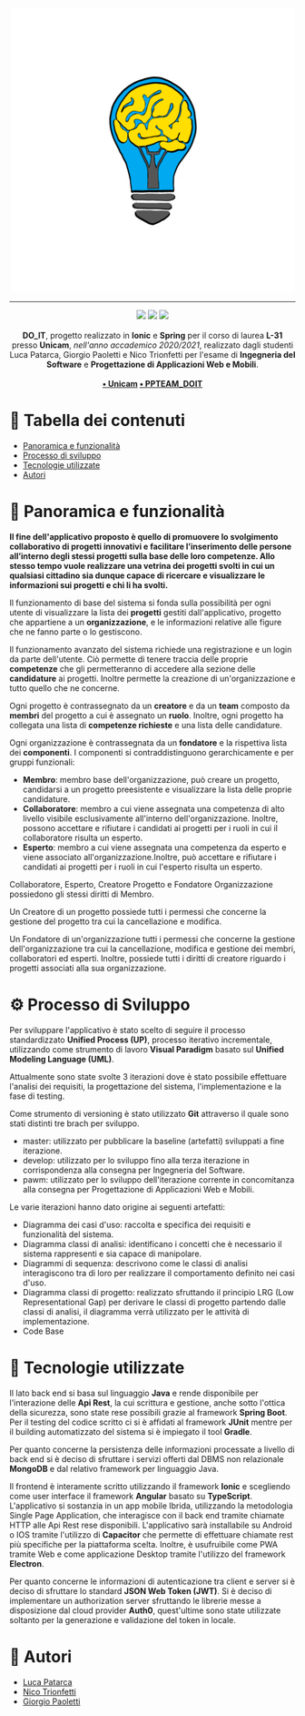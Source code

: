 <p align="center" >
  <img src="/Frontend/resources/icon.png" width="500" height="500">
</p>

---

<p align="center">
  <img src="https://forthebadge.com/images/badges/made-with-java.svg"/>
  <img src="https://forthebadge.com/images/badges/made-with-typescript.svg"/>
  <img src="https://forthebadge.com/images/badges/powered-by-coffee.svg"/><br><br>
    <b>DO_IT</b>, progetto realizzato in <b>Ionic</b> e <b>Spring</b> per il corso di laurea <b>L-31</b> presso <b>Unicam</b>, <i>nell'anno accademico 2020/2021</i>, realizzato dagli studenti Luca Patarca, Giorgio Paoletti e Nico Trionfetti per l'esame di <b>Ingegneria del Software</b> e <b>Progettazione di Applicazioni Web e Mobili</b>.
    <br><br><b>
<a href="https://www.unicam.it/">• Unicam</a>
<a href="https://github.com/trionfettinicoUNICAM/PPTeam_DOIT">• PPTEAM_DOIT</img></a>
</b></p>

# 📔 Tabella dei contenuti

- [Panoramica e funzionalità](#panoramica)
- [Processo di sviluppo](#processo)
- [Tecnologie utilizzate](#tecno)
- [Autori](#autori)

# 📝 Panoramica e funzionalità <a name = "panoramica"></a>

**Il fine dell'applicativo proposto è quello di promuovere lo svolgimento collaborativo di progetti innovativi e facilitare l’inserimento delle persone all’interno degli stessi progetti sulla base delle loro competenze. Allo stesso tempo vuole realizzare una vetrina dei progetti svolti in cui un qualsiasi cittadino sia dunque capace di ricercare e visualizzare le informazioni sui progetti e chi li ha svolti.**

Il funzionamento di base del sistema si fonda sulla possibilità per ogni utente di visualizzare la lista dei **progetti** gestiti dall'applicativo, progetto che appartiene a un **organizzazione**, e le informazioni relative alle figure che ne fanno parte o lo gestiscono.

Il funzionamento avanzato del sistema richiede una registrazione e un login da parte dell'utente. Ciò permette di tenere traccia delle proprie **competenze** che gli permetteranno di accedere alla sezione delle **candidature** ai progetti. Inoltre permette la creazione di un'organizzazione e tutto quello che ne concerne.

Ogni progetto è contrassegnato da un **creatore** e da un **team** composto da **membri** del progetto a cui è assegnato un **ruolo**. Inoltre, ogni progetto ha collegata una lista di **competenze richieste** e una lista delle candidature.

Ogni organizzazione  è contrassegnata da un **fondatore** e la rispettiva lista dei **componenti**. I componenti si contraddistinguono gerarchicamente e per gruppi funzionali:
- **Membro**: membro base dell'organizzazione, può creare un progetto, candidarsi a un progetto preesistente e visualizzare la lista delle proprie candidature.
- **Collaboratore**: membro a cui viene assegnata una competenza di alto livello visibile esclusivamente all'interno dell'organizzazione. Inoltre, possono accettare e rifiutare i candidati ai progetti per i ruoli in cui il collaboratore risulta un esperto. 
- **Esperto**: membro a cui viene assegnata una competenza da esperto e viene associato all'organizzazione.Inoltre, può accettare e rifiutare i candidati ai progetti per i ruoli in cui l'esperto risulta un esperto.

Collaboratore, Esperto, Creatore Progetto e Fondatore Organizzazione possiedono gli stessi diritti di Membro.

Un Creatore di un progetto possiede tutti i permessi che concerne la gestione del progetto tra cui la cancellazione e modifica.

Un Fondatore di un'organizzazione tutti i permessi che concerne la gestione dell'organizzazione tra cui la cancellazione, modifica e gestione dei membri, collaboratori ed esperti. Inoltre, possiede tutti i diritti di creatore riguardo i progetti associati alla sua organizzazione.

# ⚙ Processo di Sviluppo<a name = "processo"></a>

Per sviluppare l'applicativo è stato scelto di seguire il processo standardizzato **Unified Process (UP)**, processo iterativo incrementale, utilizzando come strumento di lavoro **Visual Paradigm** basato sul **Unified Modeling Language (UML)**.

Attualmente sono state svolte 3 iterazioni dove è stato possibile effettuare l'analisi dei requisiti, la progettazione del sistema, l'implementazione e la fase di testing.

Come strumento di versioning è stato utilizzato **Git** attraverso il quale sono stati distinti tre brach per sviluppo.
- master: utilizzato per pubblicare la baseline (artefatti) sviluppati a fine iterazione.
- develop: utilizzato per lo sviluppo fino alla terza iterazione in corrispondenza alla consegna per Ingegneria del Software.
- pawm: utilizzato per lo sviluppo dell'iterazione corrente in concomitanza alla consegna per Progettazione di Applicazioni Web e Mobili.

Le varie iterazioni hanno dato origine ai seguenti artefatti:
- Diagramma dei casi d'uso: raccolta e specifica dei requisiti e funzionalità del sistema.
- Diagramma classi di analisi: identificano i concetti che è necessario il sistema rappresenti e sia capace di manipolare.
- Diagrammi di sequenza: descrivono come le classi di analisi interagiscono tra di loro per realizzare il comportamento definito nei casi d'uso.
- Diagramma classi di progetto: realizzato sfruttando il principio LRG (Low Representational Gap) per derivare le classi di progetto partendo dalle classi di analisi, il diagramma verrà utilizzato per le attività di implementazione.
- Code Base

# 🧰 Tecnologie utilizzate<a name = "tecno"></a>

Il lato back end si basa sul linguaggio **Java** e rende disponibile per l'interazione delle **Api Rest**, la cui scrittura e gestione, anche sotto l'ottica della sicurezza, sono state rese possibili grazie al framework **Spring Boot**. Per il testing del codice scritto ci si è affidati al framework **JUnit** mentre per il building automatizzato del sistema si è impiegato il tool **Gradle**.

Per quanto concerne la persistenza delle informazioni processate a livello di back end si è deciso di sfruttare i servizi offerti dal DBMS non relazionale **MongoDB** e dal relativo framework per linguaggio Java.

Il frontend è interamente scritto utilizzando il framework **Ionic** e scegliendo come user interface il framework **Angular** basato su **TypeScript**. L'applicativo si sostanzia in un app mobile Ibrida, utilizzando la metodologia Single Page Application, che interagisce con il back end tramite chiamate HTTP alle Api Rest rese disponibili. 
L'applicativo sarà installabile su Android o IOS tramite l'utilizzo di **Capacitor** che permette di effettuare chiamate rest più specifiche per la piattaforma scelta. 
Inoltre, è usufruibile come PWA tramite Web e come applicazione Desktop tramite l'utilizzo del framework **Electron**.

Per quanto concerne le informazioni di autenticazione tra client e server si è deciso di sfruttare lo standard **JSON Web Token (JWT)**. 
Si è deciso di implementare un authorization server sfruttando le librerie messe a disposizione dal cloud provider **Auth0**, quest'ultime sono state utilizzate soltanto per la generazione e validazione del token in locale.

# 🔭 Autori <a name = "autori"></a>

- [Luca Patarca](https://github.com/LucaPatarca)
- [Nico Trionfetti](https://github.com/trionfettinicoUNICAM)
- [Giorgio Paoletti](https://github.com/GiorgioPaoletti-Unicam)
